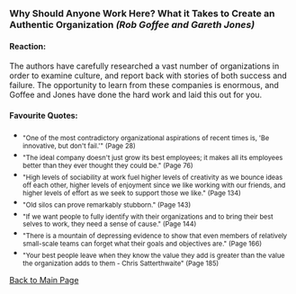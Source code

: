 ### **Why Should Anyone Work Here?** What it Takes to Create an Authentic Organization *(Rob Goffee and Gareth Jones)*

#### Reaction:
The authors have carefully researched a vast number of organizations in order to examine culture, and report back with stories of both success and failure. The opportunity to learn from these companies is enormous, and Goffee and Jones have done the hard work and laid this out for you. 
#### Favourite Quotes:
- <sub>"One of the most contradictory organizational aspirations of recent times is, 'Be innovative, but don't fail.'" (Page 28)</sub>
- <sub>"The ideal company doesn't just grow its best employees; it makes all its employees better than they ever thought they could be." (Page 76)</sub>
- <sub>"High levels of sociability at work fuel higher levels of creativity as we bounce ideas off each other, higher levels of enjoyment since we like working with our friends, and higher levels of effort as we seek to support those we like." (Page 134)</sub>
- <sub>"Old silos can prove remarkably stubborn." (Page 143)</sub>
- <sub>"If we want people to fully identify with their organizations and to bring their best selves to work, they need a sense of cause." (Page 144)</sub>
- <sub>"There is a mountain of depressing evidence to show that even members of relatively small-scale teams can forget what their goals and objectives are." (Page 166)</sub>
- <sub>"Your best people leave when they know the value they add is greater than the value the organization adds to them - Chris Satterthwaite" (Page 185)</sub>

[Back to Main Page](../README.md)
